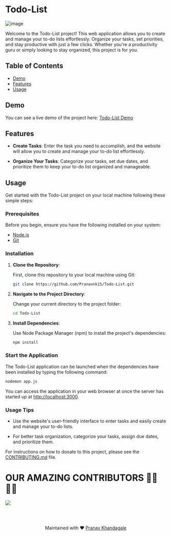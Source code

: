 # Todo-List

![image](https://github.com/Pranavnk15/Todo-List/assets/96475101/3e8334b6-71f3-45b4-9103-3ce6485e5237)

Welcome to the Todo-List project! This web application allows you to create and manage your to-do lists effortlessly. Organize your tasks, set priorities, 
and stay productive with just a few clicks. Whether you're a productivity guru or simply looking to stay organized, this project is for you.

## Table of Contents

- [Demo](#demo)
- [Features](#features)
- [Usage](#usage)


## Demo

You can see a live demo of the project here: [Todo-List Demo](https://frail-plum-stingray.cyclic.app)

## Features

- **Create Tasks**: Enter the task you need to accomplish, and the website will allow you to create and manage your to-do list effortlessly.

- **Organize Your Tasks**: Categorize your tasks, set due dates, and prioritize them to keep your to-do list organized and manageable.

## Usage

Get started with the Todo-List project on your local machine following these simple steps:

### Prerequisites

Before you begin, ensure you have the following installed on your system:

- [Node.js](https://nodejs.org/)
- [Git](https://git-scm.com/)

### Installation

1. **Clone the Repository**:

   First, clone this repository to your local machine using Git:

   ```bash
   git clone https://github.com/Pranavnk15/Todo-List.git
   ```

2. **Navigate to the Project Directory**:

   Change your current directory to the project folder:

   ```bash
   cd Todo-List
   ```

3. **Install Dependencies**:

   Use Node Package Manager (npm) to install the project's dependencies:

   ```bash
   npm install
   ```

### Start the Application

The Todo-List application can be launched when the dependencies have been installed by typing the following command:


```bash
nodemon app.js
```

You can access the application in your web browser at once the server has started up at [http://localhost:3000](http://localhost:3000).

### Usage Tips

- Use the website's user-friendly interface to enter tasks and easily create and manage your to-do lists.

- For better task organization, categorize your tasks, assign due dates, and prioritize them.

For instructions on how to donate to this project, please see the [CONTRIBUTING.md](CONTRIBUTING.md) file.



# OUR AMAZING CONTRIBUTORS 🧑‍💻👩‍💻
<a href="https://github.com/Pranavnk15/Todo-List/graphs/contributors">
  <img src="https://contrib.rocks/image?repo=Pranavnk15/Todo-List" />
</a>
<br/>


<br><br>
<div align="center">
Maintained with ♥️ <a href="https://github.com/Pranavnk15">Pranav Khandagale</a>
</div>
